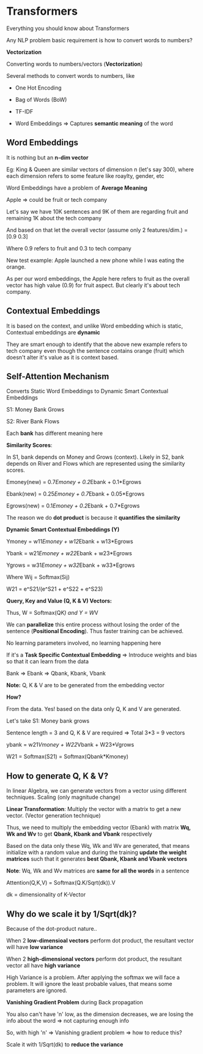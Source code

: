 # Transformers
Everything you should know about Transformers

Any NLP problem basic requirement is how to convert words to numbers?

**Vectorization**

Converting words to numbers/vectors (**Vectorization**)

Several methods to convert words to numbers, like

- One Hot Encoding

- Bag of Words (BoW)

- TF-IDF

- Word Embeddings => Captures **semantic meaning** of the word

## **Word Embeddings**

It is nothing but an **n-dim vector**

Eg: King & Queen are similar vectors of dimension n (let's say 300), where each dimension refers to some feature like roaylty, gender, etc

Word Embeddings have a problem of **Average Meaning**

Apple => could be fruit or tech company

Let's say we have 10K sentences and 9K of them are regarding fruit and remaining 1K about the tech company

And based on that let the overall vector (assume only 2 features/dim.) = [0.9     0.3]

Where 0.9 refers to fruit and 0.3 to tech company

New test example: Apple launched a new phone while I was eating the orange.

As per our word embeddings, the Apple here refers to fruit as the overall vector has high value (0.9) for fruit aspect. But clearly it's about tech company.

## **Contextual Embeddings**

It is based on the context, and unlike Word embedding which is static, Contextual embeddings are **dynamic**

They are smart enough to identify that the above new example refers to tech company even though the sentence contains orange (fruit) which doesn't alter it's value as it is context based.

## **Self-Attention Mechanism**

Converts Static Word Embeddings to Dynamic Smart Contextual Embeddings

S1: Money Bank Grows

S2: River Bank Flows

Each **bank** has different meaning here

**Similarity Scores**:

In S1, bank depends on Money and Grows (context). Likely in S2, bank depends on River and Flows which are represented using the similarity scores.

Emoney(new) = 0.7*Emoney + 0.2*Ebank + 0.1*Egrows

Ebank(new) = 0.25*Emoney + 0.7*Ebank + 0.05*Egrows

Egrows(new) = 0.1*Emoney + 0.2*Ebank + 0.7*Egrows

The reason we do **dot product** is because it **quantifies the similarity**

**Dynamic Smart Contextual Embeddings (Y)**

Ymoney = w11*Emoney + w12*Ebank + w13*Egrows

Ybank = w21*Emoney + w22*Ebank + w23*Egrows

Ygrows = w31*Emoney + w32*Ebank + w33*Egrows

Where Wij = Softmax(Sij)

W21 = e^S21/(e^S21 + e^S22 + e^S23)

**Query, Key and Value (Q, K & V) Vectors:**

Thus, W = Softmax(Q*K) and Y = W*V

We can **parallelize** this entire process without losing the order of the sentence (**Positional Encoding**). Thus faster training can be achieved.

No learning parameters involved, no learning happening here

If it's a **Task Specific Contextual Embedding** => Introduce weights and bias so that it can learn from the data

Bank => Ebank => Qbank, Kbank, Vbank

**Note:** Q, K & V are to be generated from the embedding vector

**How?**

From the data. Yes! based on the data only Q, K and V are generated.

Let's take S1: Money bank grows

Sentence length = 3 and Q, K & V are required => Total 3*3 = 9 vectors

ybank = w21*Vmoney + W22*Vbank + W23*Vgrows

W21 = Softmax(S21) = Softmax(Qbank*Kmoney)

## **How to generate Q, K & V?**

In linear Algebra, we can generate vectors from a vector using different techniques. Scaling (only magnitude change)

**Linear Transformation**: Multiply the vector with a matrix to get a new vector. (Vector generation technique)

Thus, we need to multiply the embedding vector (Ebank) with matrix **Wq, Wk and Wv** to get **Qbank, Kbank and Vbank** respectively

Based on the data only these Wq, Wk and Wv are generated, that means initialize with a random value and during the training **update the weight matrices** such that it generates **best Qbank, Kbank and Vbank vectors**

**Note**: Wq, Wk and Wv matrices are **same for all the words** in a sentence

Attention(Q,K,V) = Softmax(Q.K/Sqrt(dk)).V

dk = dimensionality of K-Vector

## **Why do we scale it by 1/Sqrt(dk)?**

Because of the dot-product nature..

When 2 **low-dimensioal vectors** perform dot product, the resultant vector will have **low variance**

When 2 **high-dimensional vectors** perform dot product, the resultant vector all have **high variance**

High Variance is a problem. After applying the softmax we will face a problem. It will ignore the least probable values, that means some parameters are ignored.

**Vanishing Gradient Problem** during Back propagation

You also can't have 'n' low, as the dimension decreases, we are losing the info about the word => not capturing enough info

So, with high 'n' => Vanishing gradient problem => how to reduce this?

Scale it with 1/Sqrt(dk) to **reduce the variance**

